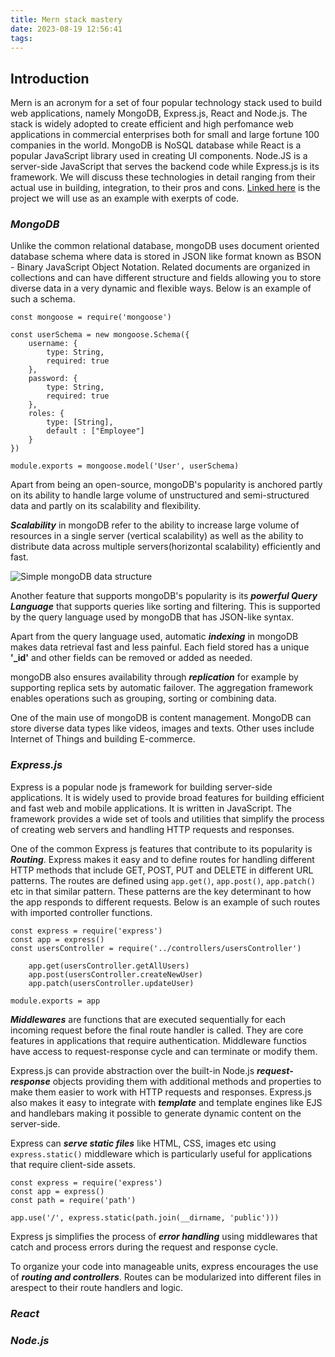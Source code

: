 ```yaml
---
title: Mern stack mastery
date: 2023-08-19 12:56:41
tags:
---
```


## Introduction

Mern is an acronym for a set of four popular technology stack used to build web applications, namely MongoDB, Express.js, React and Node.js. The stack is widely adopted to create efficient and high perfomance web applications in commercial enterprises both for small and large fortune 100 companies in the world. MongoDB is NoSQL database while React is a popular JavaScript library used in creating UI components. Node.JS is a server-side JavaScript that serves the backend code while Express.js is its framework. We will discuss these technologies in detail ranging from their actual use in building, integration, to their pros and cons. [Linked here](https://allan.onrender.com/) is the project we will use as an example with exerpts of code.

### ***MongoDB***
Unlike the common relational database, mongoDB uses document oriented database schema where data is stored in JSON like format known as BSON - Binary JavaScript Object Notation. Related documents are organized in collections and can have different structure and fields allowing you to store diverse data in a very dynamic and flexible ways. Below is an example of such a schema.

    const mongoose = require('mongoose')

    const userSchema = new mongoose.Schema({
        username: {
            type: String,
            required: true
        },
        password: {
            type: String,
            required: true
        },
        roles: {
            type: [String],
            default : ["Employee"]
        }
    })

    module.exports = mongoose.model('User', userSchema)

Apart from being an open-source, mongoDB's popularity is anchored partly on its ability to handle large volume of unstructured and semi-structured data and partly on its scalability and flexibility.

***Scalability*** in mongoDB refer to the ability to increase large volume of resources in a single server (vertical scalability) as well as the ability to distribute data across multiple servers(horizontal scalability) efficiently and fast.

![Simple mongoDB data structure](/img/mongoDB_user.jpg 'User data in mongoDM database from the above Schema')

Another feature that supports mongoDB's popularity is its ***powerful Query Language*** that supports queries like sorting and filtering. This is supported by the query language used by mongoDB that has JSON-like syntax.

Apart from the query language used, automatic ***indexing*** in mongoDB makes data retrieval fast and less painful. Each field stored has a unique **'_id'** and other fields can be removed or added as needed.

mongoDB also ensures availability through ***replication*** for example by supporting replica sets by automatic failover. The aggregation framework enables operations such as grouping, sorting or combining data.

One of the main use of mongoDB is content management. MongoDB can store diverse data types like videos, images and texts. Other uses include Internet of Things and building E-commerce. 

### ***Express.js***

Express is a popular node js framework for building server-side applications. It is widely used to provide broad features for building efficient and fast web and mobile applications. It is written in JavaScript. The framework provides a wide set of tools and utilities that simplify the process of creating web servers and handling HTTP requests and responses.

One of the common Express js features that contribute to its popularity is ***Routing***. Express makes it easy and to define routes for handling different HTTP methods that include GET, POST, PUT and DELETE in different URL patterns. The routes are defined using `app.get()`, `app.post()`, `app.patch()` etc in that similar pattern. These patterns are the key determinant to how the app responds to different requests. Below is an example of such routes with imported controller functions.

    const express = require('express')
    const app = express()
    const usersController = require('../controllers/usersController')

        app.get(usersController.getAllUsers)
        app.post(usersController.createNewUser)
        app.patch(usersController.updateUser)

    module.exports = app

***Middlewares*** are functions that are executed sequentially for each incoming request before the final route handler is called. They are core features in applications that require authentication. Middleware functios have access to request-response cycle and can terminate or modify them. 

Express.js can provide abstraction over the built-in Node.js ***request-response*** objects providing them with additional methods and properties to make them easier to work with HTTP requests and responses. Express.js also makes it easy to integrate with ***template*** and template engines like EJS and handlebars  making it possible to generate dynamic content on the server-side.

Express can ***serve static files*** like HTML, CSS, images etc using `express.static()` middleware which is particularly useful for applications that require client-side assets.

    const express = require('express')
    const app = express()
    const path = require('path')

    app.use('/', express.static(path.join(__dirname, 'public')))

Express js simplifies the process of ***error handling*** using middlewares that catch and process errors during the request and response cycle.

To organize your code into manageable units, express encourages the use of ***routing and controllers***. Routes can be modularized into different files in arespect to their route handlers and logic.



### ***React***

### ***Node.js***